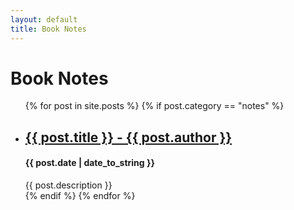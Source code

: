 ```yaml
---
layout: default
title: Book Notes
---
```


# Book Notes

<ul class="no-bullets">
    {% for post in site.posts %}
    {% if post.category == "notes" %}
    <li>
        <h2>
        <a href="{{ post.url }}">
        {{ post.title }} - {{ post.author }}
        </a>
        </h2>
        <h4>{{ post.date | date_to_string }}</h4>
        {{ post.description }}
    </li>
    {% endif %}
    {% endfor %}
</ul>